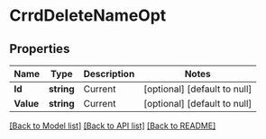 # CrrdDeleteNameOpt

## Properties
Name | Type | Description | Notes
------------ | ------------- | ------------- | -------------
**Id** | **string** | Current | [optional] [default to null]
**Value** | **string** | Current | [optional] [default to null]

[[Back to Model list]](../README.md#documentation-for-models) [[Back to API list]](../README.md#documentation-for-api-endpoints) [[Back to README]](../README.md)


